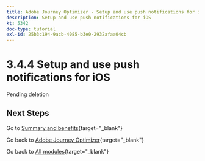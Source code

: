 ```yaml
---
title: Adobe Journey Optimizer - Setup and use push notifications for iOS
description: Setup and use push notifications for iOS
kt: 5342
doc-type: tutorial
exl-id: 25b3c194-9acb-4085-b3e0-2932afaa04cb
---
```

# 3.4.4 Setup and use push notifications for iOS

Pending deletion

## Next Steps

Go to [Summary and benefits](./summary.md){target="_blank"}

Go back to [Adobe Journey Optimizer](journeyoptimizer.md){target="_blank"}

Go back to [All modules](./../../../../overview.md){target="_blank"}
